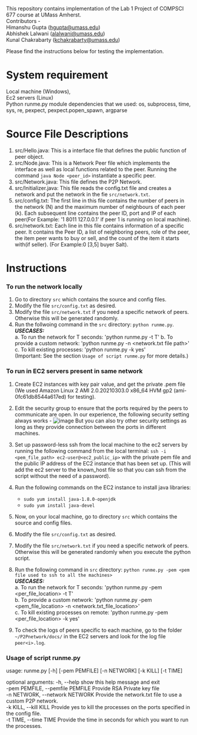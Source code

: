 This repository contains implementation of the Lab 1 Project of COMPSCI 677 course at UMass Amherst. <br>
Contributors - <br>
Himanshu Gupta (hgupta@umass.edu) <br>
Abhishek Lalwani (alalwani@umass.edu) <br>
Kunal Chakrabarty (kchakrabarty@umass.edu) <br>

Please find the instructions below for testing the implementation.

# System requirement

Local machine (Windows),  
Ec2 servers (Linux)  
Python runme.py module dependencies that we used:
os, subprocess, time, sys, re, pexpect, pexpect.popen_spawn, argparse

# Source File Descriptions
 
 1. src/Hello.java: This is a interface file that defines the public function of peer object.
 2. src/Node.java: This is a Network Peer file which implements the interface as well as local functions related to the peer. Running the command `java Node <peer_id>` instantiate a specific peer.
 3. src/Network.java: This file defines the P2P Network.  
 4. src/Initializer.java: This file reads the config.txt file and creates a network and put the network in the fie `src/network.txt`.
 5. src/config.txt: The first line in this file contains the number of peers in the network (N) and the maximum number of neighbours of each peer (k). Each subsequent line contains the peer ID, port and IP of each peer(For Example: '1 8011 127.0.0.1' if peer 1 is running on local machine).
 6. src/network.txt: Each line in this file contains information of a specific peer. It contains the Peer ID, a list of neighboring peers, role of the peer, the item peer wants to buy or sell, and the count of the item it starts with(if seller). (For Example:0 [3,5] buyer Salt).

# Instructions 

### To run the network locally

1.  Go to directory `src` which contains the source and config files.
2.  Modify the file `src/config.txt` as desired. 
3. Modify the file `src/network.txt` if you need a specific network of peers. Otherwise this will be generated randomly.
4. Run the follwoing command in the `src` directory:
   `python runme.py`.  
**_USECASES:_**  
a. To run the network for T seconds: 'python runme.py -t T'
b. To provide a custom network: 'python runme.py -n <network.txt file path>'  
c. To kill existing processes: 'python runme.py -k yes'  
(Important: See the section `Usage of script runme.py` for more details.) 

### To run in EC2 servers present in same network

1. Create EC2 instances with key pair value, and get the private .pem file (We used Amazon Linux 2 AMI 2.0.20210303.0 x86_64 HVM gp2 (ami-0fc61db8544a617ed) for testing).
2. Edit the security group to ensure that the ports required by the peers to communicate are open. In our experience, the following security setting always works - 
![image](https://user-images.githubusercontent.com/31957808/111381469-2339f680-867c-11eb-9b60-d20010eda986.png)
But you can also try other security settings as long as they provide connection between the ports in different machines.
3. Set up password-less ssh from the local machine to the ec2 servers by running the following command from the local terminal:
    `ssh -i <pem_file_path> ec2-user@<ec2_public_ip>` with the private pem file and the public IP address of the EC2 instance that has been set up. (This will add the ec2 server to the known_host file so that you can ssh from the script without the need of a password).
4. Run the following commands on the EC2 instance to install java libraries:
   + `sudo yum install java-1.8.0-openjdk`
   + `sudo yum install java-devel`
5. Now, on your local machine, go to directory `src` which contains the source and config files.
6. Modify the file `src/config.txt` as desired.
7. Modify the file `src/network.txt` if you need a specific network of peers. Otherwise this will be generated randomly when you execute the python script.
8. Run the following command in `src` directory:
   `python runme.py -pem <pem file used to ssh to all the machines>`  
**_USECASES:_**  
a. To run the network for T seconds: 'python runme.py -pem <per_file_location> -t T'  
b. To provide a custom network: 'python runme.py -pem <pem_file_location> -n <network.txt_file_location>'  
c. To kill existing processes on remote: 'python runme.py -pem <per_file_location> -k yes'  

9. To check the logs of peers specific to each machine, go to the folder `~/P2Pnetwork/docs/` in the EC2 servers and look for the log file `peer<i>.log`.  

### Usage of script runme.py 
usage: runme.py [-h] [-pem PEMFILE] [-n NETWORK] [-k KILL] [-t TIME]

optional arguments:
  -h, --help            show this help message and exit  
  -pem PEMFILE, --pemfile PEMFILE Provide RSA Private key file  
  -n NETWORK, --network NETWORK Provide the network.txt file to use a custom P2P network.  
  -k KILL, --kill KILL  Provide yes to kill the processes on the ports specified in the config file.  
  -t TIME, --time TIME  Provide the time in seconds for which you want to run the processes.  

 

